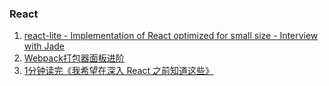### React
1. [react-lite - Implementation of React optimized for small size - Interview with Jade](https://survivejs.com/blog/react-lite-interview/)
2. [Webpack打包器面板进阶](http://web.jobbole.com/92901/)
3. [1分钟读完《我希望在深入 React 之前知道这些》](https://segmentfault.com/a/1190000011809919)
